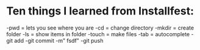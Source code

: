 # Ten things I learned from Installfest:

-pwd = lets you see where you are
-cd = change directory
-mkdir = create folder
-ls = show items in folder
-touch = make files
-tab = autocomplete
-git add
-git commit -m" fsdf"
-git push
